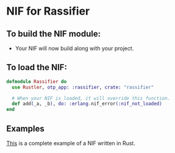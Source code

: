 # NIF for Rassifier

## To build the NIF module:

- Your NIF will now build along with your project.

## To load the NIF:

```elixir
defmodule Rassifier do
  use Rustler, otp_app: :rassifier, crate: "rassifier"

  # When your NIF is loaded, it will override this function.
  def add(_a, _b), do: :erlang.nif_error(:nif_not_loaded)
end
```

## Examples

[This](https://github.com/rusterlium/NifIo) is a complete example of a NIF written in Rust.
